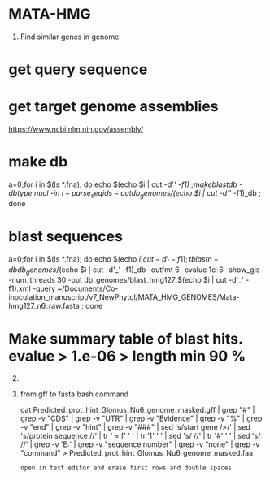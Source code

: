 # MATA-HMG



1. Find similar genes in genome. 

# get query sequence

# get target genome assemblies
https://www.ncbi.nlm.nih.gov/assembly/

 # make db
 a=0;for i in $(ls *.fna); do echo $(echo $i | cut -d'_' -f1) ;makeblastdb -dbtype nucl -in $i -parse_seqids -out db_genomes/$(echo $i | cut -d'_' -f1)_db ; done

 # blast sequences
 a=0;for i in $(ls *.fna); do echo $(echo $i | cut -d'_' -f1) ;tblastn -db db_genomes/$(echo $i | cut -d'_' -f1)_db -outfmt 6 -evalue 1e-6 -show_gis -num_threads 30 -out db_genomes/blast_hmg127_$(echo $i | cut -d'_' -f1).xml -query ~/Documents/Co-inoculation_manuscript/v7_NewPhytol/MATA_HMG_GENOMES/Mata-hmg127_n6_raw.fasta ; done

  # Make summary table of blast hits. evalue > 1.e-06 > length min 90 %
  
2. 




3. from gff to fasta bash command

      cat Predicted_prot_hint_Glomus_Nu6_genome_masked.gff | grep "#" | grep -v "CDS" | grep -v "UTR" | grep -v "Evidence" | grep -v "%" | grep -v "end" | grep -v "hint" | grep -v "###" | sed 's/start gene />/' | sed 's/protein sequence //' | tr ' = [' ' ' | tr ']' ' ' | sed 's/   //' | tr '#' ' ' | sed 's/  //' | grep -v 'E:' | grep -v "sequence number" | grep -v "none" | grep -v "command" > Predicted_prot_hint_Glomus_Nu6_genome_masked.faa

       open in text editor and erase first rows and double spaces
